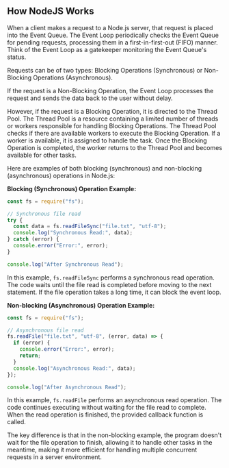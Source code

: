 ## How NodeJS Works

When a client makes a request to a Node.js server, that request is placed into the Event Queue. The Event Loop periodically checks the Event Queue for pending requests, processing them in a first-in-first-out (FIFO) manner. Think of the Event Loop as a gatekeeper monitoring the Event Queue's status.

Requests can be of two types: Blocking Operations (Synchronous) or Non-Blocking Operations (Asynchronous).

If the request is a Non-Blocking Operation, the Event Loop processes the request and sends the data back to the user without delay.

However, if the request is a Blocking Operation, it is directed to the Thread Pool. The Thread Pool is a resource containing a limited number of threads or workers responsible for handling Blocking Operations. The Thread Pool checks if there are available workers to execute the Blocking Operation. If a worker is available, it is assigned to handle the task. Once the Blocking Operation is completed, the worker returns to the Thread Pool and becomes available for other tasks.

Here are examples of both blocking (synchronous) and non-blocking (asynchronous) operations in Node.js:

**Blocking (Synchronous) Operation Example:**

```javascript
const fs = require("fs");

// Synchronous file read
try {
  const data = fs.readFileSync("file.txt", "utf-8");
  console.log("Synchronous Read:", data);
} catch (error) {
  console.error("Error:", error);
}

console.log("After Synchronous Read");
```

In this example, `fs.readFileSync` performs a synchronous read operation. The code waits until the file read is completed before moving to the next statement. If the file operation takes a long time, it can block the event loop.

**Non-blocking (Asynchronous) Operation Example:**

```javascript
const fs = require("fs");

// Asynchronous file read
fs.readFile("file.txt", "utf-8", (error, data) => {
  if (error) {
    console.error("Error:", error);
    return;
  }
  console.log("Asynchronous Read:", data);
});

console.log("After Asynchronous Read");
```

In this example, `fs.readFile` performs an asynchronous read operation. The code continues executing without waiting for the file read to complete. When the read operation is finished, the provided callback function is called.

The key difference is that in the non-blocking example, the program doesn't wait for the file operation to finish, allowing it to handle other tasks in the meantime, making it more efficient for handling multiple concurrent requests in a server environment.
